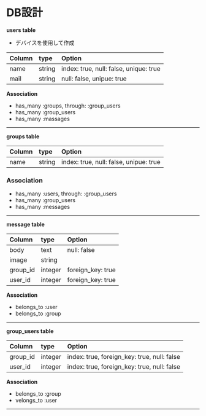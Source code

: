 # DB設計

**users table**
* デバイスを使用して作成

| Column | type   | Option |
|:--|:--|:---|
| name   | string | index: true, null: false, unique: true |
| mail   | string | null: false, unipue: true              |
**Association**
* has_many :groups, through: :group_users
* has_many :group_users
* has_many :massages
***

**groups table**

| Column | type | Option |
|:--|:--|:--|
| name | string | index: true, null: false, unipue: true |
### Association
* has_many :users, through: :group_users
* has_many :group_users
* has_many :messages
***

**message table**

| Column   | type    | Option |
|:--|:--|:--|
| body     | text    | null: false |
| image    | string  |  |
| group_id | integer | foreign_key: true |
| user_id  | integer | foreign_key: true |
**Association**
* belongs_to :user
* belongs_to :group
***

**group_users table**

| Column    | type    | Option |
|:--|:--|:--|
| group_id  | integer | index: true, foreign_key: true, null: false |
| user_id   | integer | index: true, foreign_key: true, null: false |
**Association**
* belongs_to :group
* velongs_to :user
***

